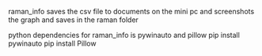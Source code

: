 raman_info saves the csv file to documents on the mini pc and screenshots the graph and saves in the raman folder

python dependencies for raman_info is pywinauto and pillow
pip install pywinauto 
pip install Pillow

